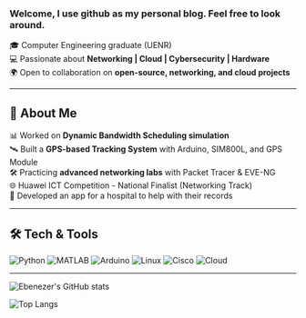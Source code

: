 ### Welcome, I use github as my personal blog. Feel free to look around. 

🎓 Computer Engineering graduate (UENR)<br/>
💻 Passionate about **Networking | Cloud | Cybersecurity | Hardware**<br/>
🌍 Open to collaboration on **open-source, networking, and cloud projects**<br/>


---

## 🚀 About Me
📊 Worked on **Dynamic Bandwidth Scheduling simulation**<br/>
🛰️ Built a **GPS-based Tracking System** with Arduino, SIM800L, and GPS Module<br/>
🛠️ Practicing **advanced networking labs** with Packet Tracer & EVE-NG<br/>
🌐 Huawei ICT Competition - National Finalist (Networking Track)<br/>
📱 Developed an app for a hospital to help with their records<br/>


---

## 🛠️ Tech & Tools  
![Python](https://img.shields.io/badge/-Python-3776AB?style=flat&logo=python&logoColor=white) ![MATLAB](https://img.shields.io/badge/-MATLAB-orange?style=flat&logo=mathworks&logoColor=white) ![Arduino](https://img.shields.io/badge/-Arduino-00979D?style=flat&logo=arduino&logoColor=white) ![Linux](https://img.shields.io/badge/-Linux-FCC624?style=flat&logo=linux&logoColor=black) ![Cisco](https://img.shields.io/badge/-Cisco-1BA0D7?style=flat&logo=cisco&logoColor=white) ![Cloud](https://img.shields.io/badge/-Cloud_Computing-4285F4?style=flat&logo=cloud&logoColor=white)  

---

![Ebenezer's GitHub stats](https://github-readme-stats.vercel.app/api?username=Zod-117&show_icons=true&theme=radical)  

![Top Langs](https://github-readme-stats.vercel.app/api/top-langs/?username=Zod-117&layout=compact&theme=radical)



